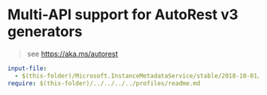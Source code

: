 # Multi-API support for AutoRest v3 generators

> see https://aka.ms/autorest

``` yaml $(enable-multi-api)
input-file:
  - $(this-folder)/Microsoft.InstanceMetadataService/stable/2018-10-01/imds.json
require: $(this-folder)/../../../../profiles/readme.md
```
